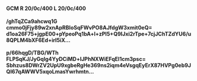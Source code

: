 #### GCM R 20/0c/400 L 20/0c/400
**/ghTqZCa9ahcwq1G**<br/>**cmmo0jFjy89w2xnApRBIoSqFWvPO8AJfdgW3xmit0eQ=**<br/>**d1oa26F75+jgpE00+pYpeoPq1bA+l+zPl5+Q9IJxi2rTpe+7cjJChTZdYU6/u8QPLM4bXF6Ed+irI5iX...**<br/><br/>
**p/66hqgD/TBG/WTh**<br/>**FLPSqKJ/JyGqlg4YyDCiMD+lJPhNXWiEFqEl1cm3psc=**<br/>**Sbhzus8DWrZV2UpU9xgbeRgHe369ns2iqm4eVsgqEyErX87HVPg0eb9JQI67qAWWV5xqoLmasYwrhmtn...**